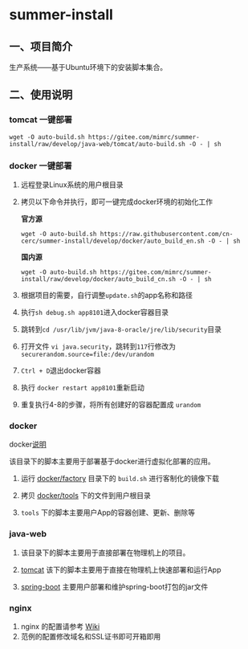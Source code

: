# summer-install

## 一、项目简介

生产系统——基于Ubuntu环境下的安装脚本集合。

## 二、使用说明

### tomcat 一键部署

```shell
wget -O auto-build.sh https://gitee.com/mimrc/summer-install/raw/develop/java-web/tomcat/auto-build.sh -O - | sh
```

### docker 一键部署

1. 远程登录Linux系统的用户根目录

2. 拷贝以下命令并执行，即可一键完成docker环境的初始化工作

   **官方源**

   ```shell
   wget -O auto-build.sh https://raw.githubusercontent.com/cn-cerc/summer-install/develop/docker/auto_build_en.sh -O - | sh
   ```

   **国内源**

   ```shell
   wget -O auto-build.sh https://gitee.com/mimrc/summer-install/raw/develop/docker/auto_build_cn.sh -O - | sh
   ```

3. 根据项目的需要，自行调整`update.sh`的app名称和路径

4. 执行`sh debug.sh app8101`进入docker容器目录

5. 跳转到`cd /usr/lib/jvm/java-8-oracle/jre/lib/security`目录

6. 打开文件 `vi java.security`，跳转到`117`行修改为 `securerandom.source=file:/dev/urandom`

7. `Ctrl + D`退出docker容器

8. 执行 `docker restart app8101`重新启动

9. 
   重复执行4-8的步骤，将所有创建好的容器配置成 `urandom`

### docker

docker[说明](/docker)

该目录下的脚本主要用于部署基于docker进行虚拟化部署的应用。

1. 运行 [docker/factory](docker/factory) 目录下的 `build.sh` 进行客制化的镜像下载

2. 拷贝 [docker/tools](docker/tools) 下的文件到用户根目录 

3. `tools` 下的脚本主要用户App的容器创建、更新、删除等

### java-web

1. 该目录下的脚本主要用于直接部署在物理机上的项目。

2. [tomcat](java-web/tomcat) 该下的脚本主要用于直接在物理机上快速部署和运行App

3. [spring-boot](java-web/spring-boot)  主要用户部署和维护spring-boot打包的jar文件

### nginx

1. nginx 的配置请参考 [Wiki](https://github.com/cn-cerc/summer-install/wiki/Nginx%E9%85%8D%E7%BD%AE%E8%8C%83%E4%BE%8B) 
2. 范例的配置修改域名和SSL证书即可开箱即用

